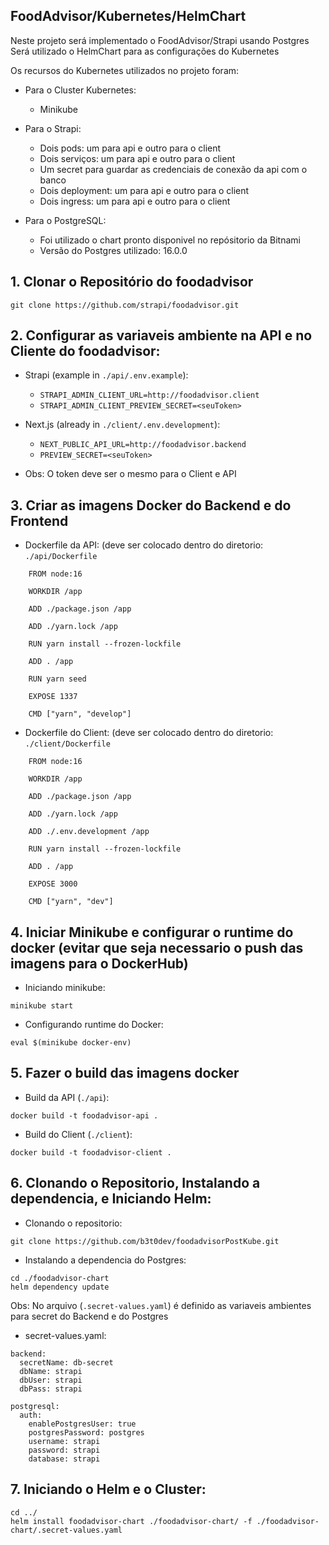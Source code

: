 ## FoodAdvisor/Kubernetes/HelmChart

Neste projeto será implementado o FoodAdvisor/Strapi usando Postgres
Será utilizado o HelmChart para as configurações do Kubernetes

Os recursos do Kubernetes utilizados no projeto foram:

- Para o Cluster Kubernetes:
  - Minikube
  
- Para o Strapi:
  - Dois pods: um para api e outro para o client 
  - Dois serviços: um para api e outro para o client 
  - Um secret para guardar as credenciais de conexão da api com o banco
  - Dois deployment: um para api e outro para o client 
  - Dois ingress: um para api e outro para o client
- Para o PostgreSQL:
  - Foi utilizado o chart pronto disponivel no repósitorio da Bitnami
  - Versão do Postgres utilizado: 16.0.0

## 1. Clonar o Repositório do foodadvisor
```
git clone https://github.com/strapi/foodadvisor.git
```

## 2. Configurar as variaveis ambiente na API e no Cliente do foodadvisor:

- Strapi (example in `./api/.env.example`):
  - `STRAPI_ADMIN_CLIENT_URL=http://foodadvisor.client`
  - `STRAPI_ADMIN_CLIENT_PREVIEW_SECRET=<seuToken>`

- Next.js (already in `./client/.env.development`):
  - `NEXT_PUBLIC_API_URL=http://foodadvisor.backend`
  - `PREVIEW_SECRET=<seuToken>`
    
- Obs: O token deve ser o mesmo para o Client e API


## 3. Criar as imagens Docker do Backend e do Frontend

- Dockerfile da API: (deve ser colocado dentro do diretorio: `./api/Dockerfile`
```
    FROM node:16
    
    WORKDIR /app
    
    ADD ./package.json /app
    
    ADD ./yarn.lock /app
    
    RUN yarn install --frozen-lockfile
    
    ADD . /app
    
    RUN yarn seed
    
    EXPOSE 1337
    
    CMD ["yarn", "develop"]
```

- Dockerfile do Client: (deve ser colocado dentro do diretorio: `./client/Dockerfile`
```
    FROM node:16
    
    WORKDIR /app
    
    ADD ./package.json /app
    
    ADD ./yarn.lock /app
    
    ADD ./.env.development /app
    
    RUN yarn install --frozen-lockfile
    
    ADD . /app
    
    EXPOSE 3000
    
    CMD ["yarn", "dev"]
```

## 4. Iniciar Minikube e configurar o runtime do docker (evitar que seja necessario o push das imagens para o DockerHub)

- Iniciando minikube:
```
minikube start
```
- Configurando runtime do Docker:
```
eval $(minikube docker-env)
```
  
## 5. Fazer o build das imagens docker

- Build da API (`./api`):

```
docker build -t foodadvisor-api .
```

- Build do Client (`./client`):

```
docker build -t foodadvisor-client .
```

## 6. Clonando o Repositorio, Instalando a dependencia, e Iniciando Helm:

- Clonando o repositorio:
```
git clone https://github.com/b3t0dev/foodadvisorPostKube.git
```

- Instalando a dependencia do Postgres:
```
cd ./foodadvisor-chart
helm dependency update
```

Obs: No arquivo (`.secret-values.yaml`) é definido as variaveis ambientes para secret do Backend e do Postgres
- secret-values.yaml:
```
backend:
  secretName: db-secret
  dbName: strapi
  dbUser: strapi
  dbPass: strapi

postgresql:
  auth:
    enablePostgresUser: true
    postgresPassword: postgres
    username: strapi
    password: strapi
    database: strapi
```

## 7. Iniciando o Helm e o Cluster:
```
cd ../
helm install foodadvisor-chart ./foodadvisor-chart/ -f ./foodadvisor-chart/.secret-values.yaml
```

